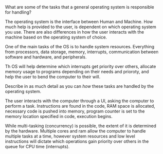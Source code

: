 What are some of the tasks that a general operating system is responsible for handling?

The operating system is the interface between Human and Machine. How much help is provided to the user, is dependent on which operating system you use. There are also differences in how the user interacts with the machine based on the operating system of choice.

One of the main tasks of the OS is to handle system resources. Everything from processors, data storage, memory, interrupts, communication between software and hardware, and peripherals.

Th OS will help determine which interrupts get priority over others, allocate memory usage to programs depending on their needs and prioroty, and help the user to bend the computer to their will.



Describe in as much detail as you can _how_ these tasks are handled by the operating system. 

The user interacts with the computer through a UI, asking the computer to perform a task. Instructions are found in the code, RAM space is allocated, necessary code is pushed into memory, program counter is set to the memory location specified in code, execution begins.

While multi-tasking (concurrency) is possible, the extent of it is determined by the hardware. Multiple cores and ram allow the computer to handle multiple tasks at a time, however system resources and low level instructions will dictate which operations gain priority over others in the queue for CPU time (interrupts).

